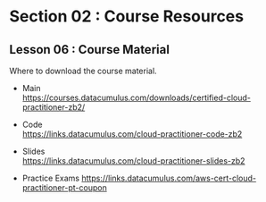 # Section 02 : Course Resources
## Lesson 06 : Course Material

Where to download the course material.

- Main  
https://courses.datacumulus.com/downloads/certified-cloud-practitioner-zb2/

- Code  
https://links.datacumulus.com/cloud-practitioner-code-zb2

- Slides  
https://links.datacumulus.com/cloud-practitioner-slides-zb2

- Practice Exams
https://links.datacumulus.com/aws-cert-cloud-practitioner-pt-coupon

